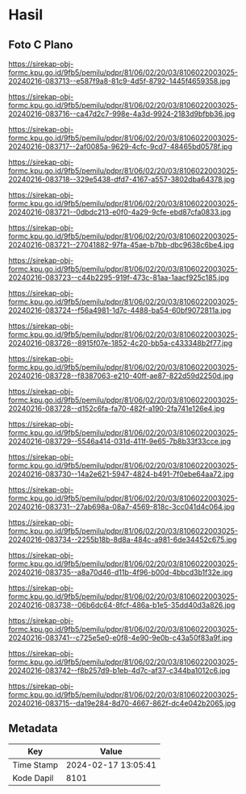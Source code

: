 # Hasil

## Foto C Plano

https://sirekap-obj-formc.kpu.go.id/9fb5/pemilu/pdpr/81/06/02/20/03/8106022003025-20240216-083713--e587f9a8-81c9-4d5f-8792-1445f4659358.jpg

https://sirekap-obj-formc.kpu.go.id/9fb5/pemilu/pdpr/81/06/02/20/03/8106022003025-20240216-083716--ca47d2c7-998e-4a3d-9924-2183d9bfbb36.jpg

https://sirekap-obj-formc.kpu.go.id/9fb5/pemilu/pdpr/81/06/02/20/03/8106022003025-20240216-083717--2af0085a-9629-4cfc-9cd7-48465bd0578f.jpg

https://sirekap-obj-formc.kpu.go.id/9fb5/pemilu/pdpr/81/06/02/20/03/8106022003025-20240216-083718--329e5438-dfd7-4167-a557-3802dba64378.jpg

https://sirekap-obj-formc.kpu.go.id/9fb5/pemilu/pdpr/81/06/02/20/03/8106022003025-20240216-083721--0dbdc213-e0f0-4a29-9cfe-ebd87cfa0833.jpg

https://sirekap-obj-formc.kpu.go.id/9fb5/pemilu/pdpr/81/06/02/20/03/8106022003025-20240216-083721--27041882-97fa-45ae-b7bb-dbc9638c6be4.jpg

https://sirekap-obj-formc.kpu.go.id/9fb5/pemilu/pdpr/81/06/02/20/03/8106022003025-20240216-083723--c44b2295-919f-473c-81aa-1aacf925c185.jpg

https://sirekap-obj-formc.kpu.go.id/9fb5/pemilu/pdpr/81/06/02/20/03/8106022003025-20240216-083724--f56a4981-1d7c-4488-ba54-60bf9072811a.jpg

https://sirekap-obj-formc.kpu.go.id/9fb5/pemilu/pdpr/81/06/02/20/03/8106022003025-20240216-083726--8915f07e-1852-4c20-bb5a-c433348b2f77.jpg

https://sirekap-obj-formc.kpu.go.id/9fb5/pemilu/pdpr/81/06/02/20/03/8106022003025-20240216-083728--f8387063-e210-40ff-ae87-822d59d2250d.jpg

https://sirekap-obj-formc.kpu.go.id/9fb5/pemilu/pdpr/81/06/02/20/03/8106022003025-20240216-083728--d152c6fa-fa70-482f-a190-2fa741e126e4.jpg

https://sirekap-obj-formc.kpu.go.id/9fb5/pemilu/pdpr/81/06/02/20/03/8106022003025-20240216-083729--5546a414-031d-411f-9e65-7b8b33f33cce.jpg

https://sirekap-obj-formc.kpu.go.id/9fb5/pemilu/pdpr/81/06/02/20/03/8106022003025-20240216-083730--14a2e621-5947-4824-b491-7f0ebe64aa72.jpg

https://sirekap-obj-formc.kpu.go.id/9fb5/pemilu/pdpr/81/06/02/20/03/8106022003025-20240216-083731--27ab698a-08a7-4569-818c-3cc041d4c064.jpg

https://sirekap-obj-formc.kpu.go.id/9fb5/pemilu/pdpr/81/06/02/20/03/8106022003025-20240216-083734--2255b18b-8d8a-484c-a981-6de34452c675.jpg

https://sirekap-obj-formc.kpu.go.id/9fb5/pemilu/pdpr/81/06/02/20/03/8106022003025-20240216-083735--a8a70d46-d11b-4f96-b00d-4bbcd3b1f32e.jpg

https://sirekap-obj-formc.kpu.go.id/9fb5/pemilu/pdpr/81/06/02/20/03/8106022003025-20240216-083738--06b6dc64-8fcf-486a-b1e5-35dd40d3a826.jpg

https://sirekap-obj-formc.kpu.go.id/9fb5/pemilu/pdpr/81/06/02/20/03/8106022003025-20240216-083741--c725e5e0-e0f8-4e90-9e0b-c43a50f83a9f.jpg

https://sirekap-obj-formc.kpu.go.id/9fb5/pemilu/pdpr/81/06/02/20/03/8106022003025-20240216-083742--f8b257d9-b1eb-4d7c-af37-c344ba1012c6.jpg

https://sirekap-obj-formc.kpu.go.id/9fb5/pemilu/pdpr/81/06/02/20/03/8106022003025-20240216-083715--da19e284-8d70-4667-862f-dc4e042b2065.jpg


## Metadata

| Key        | Value               |
| ---------- | ------------------- |
| Time Stamp | 2024-02-17 13:05:41 |
| Kode Dapil | 8101                |



